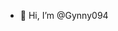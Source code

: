 - 👋 Hi, I’m @Gynny094


<!---
Gynny094/Gynny094 is a ✨ special ✨ repository because its `README.md` (this file) appears on your GitHub profile.
You can click the Preview link to take a look at your changes.
--->
